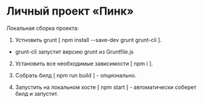 # Личный проект «Пинк»

Локальная сборка проекта:

1. Устновить grunt [ npm install --save-dev grunt grunt-cli ].
* grunt-cli запустит версию grunt из Gruntfile.js

2. Установить все необходимые зависимости [ npm i ].

3. Собрать билд [ npm run build ] - опционально.

4. Запустить на локальном хосте [ npm start ] - автоматически соберет билд и запустит.
